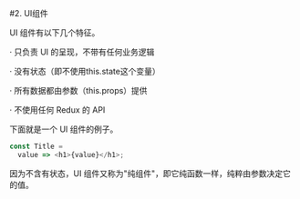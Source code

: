 #2. UI组件

UI 组件有以下几个特征。

· 只负责 UI 的呈现，不带有任何业务逻辑

· 没有状态（即不使用this.state这个变量）

· 所有数据都由参数（this.props）提供

· 不使用任何 Redux 的 API


下面就是一个 UI 组件的例子。

``` javascript
const Title =
  value => <h1>{value}</h1>;
```

因为不含有状态，UI 组件又称为"纯组件"，即它纯函数一样，纯粹由参数决定它的值。